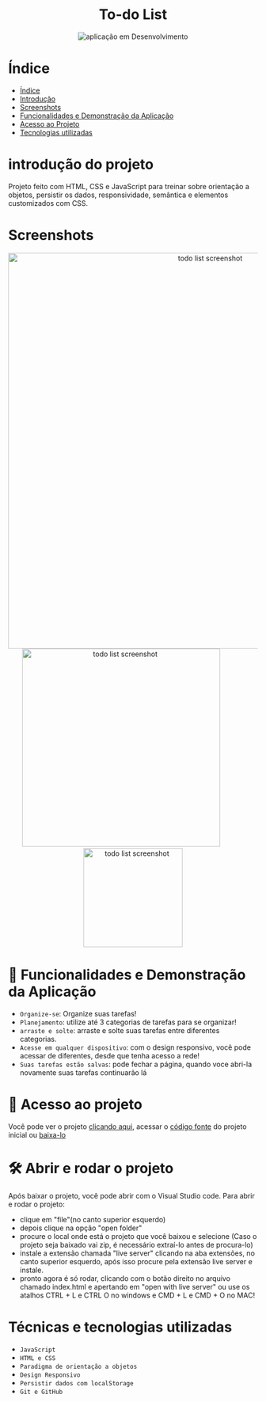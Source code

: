 <h1 align="center"> To-do List </h1>


<div align="center">

![aplicação em Desenvolvimento](http://img.shields.io/static/v1?label=STATUS&message=EM%20DESENVOLVIMENTO&color=GREEN&style=for-the-badge)

</div>




# Índice 

* [Índice](#índice)
* [Introdução ](#introdução-do-projeto)
* [Screenshots](#screenshots)
* [Funcionalidades e Demonstração da Aplicação](#-funcionalidades-e-demonstra%C3%A7%C3%A3o-da-aplica%C3%A7%C3%A3o)
* [Acesso ao Projeto](#-acesso-ao-projeto)
* [Tecnologias utilizadas](#técnicas-e-tecnologias-utilizadas)


# introdução do projeto




Projeto feito com HTML, CSS e JavaScript para treinar sobre orientação a objetos, persistir os dados, responsividade,
semântica e elementos customizados com CSS.

# Screenshots
  <div align="center">
  

<img  alt="todo list screenshot" src="https://user-images.githubusercontent.com/62142146/196060657-336781d4-d5a3-4380-a2fe-23bcede6c3f7.png" width="800">

<img  alt="todo list screenshot" src="https://user-images.githubusercontent.com/62142146/196060753-0bc73769-01b6-494e-aacb-a690be210a91.png" width="400">
&nbsp;&nbsp;&nbsp;&nbsp;&nbsp;&nbsp;&nbsp;&nbsp;&nbsp;&nbsp;&nbsp;
<img  alt="todo list screenshot" src="https://user-images.githubusercontent.com/62142146/196060814-f6ec4f9a-0b7b-440e-98bc-d635abd9e579.png" width="200">


  </div>

# 🔨 Funcionalidades e Demonstração da Aplicação

- `Organize-se`: Organize suas tarefas!
- `Planejamento`: utilize até 3 categorias de tarefas para se organizar!
- `arraste e solte`: arraste e solte suas tarefas entre diferentes categorias.
- `Acesse em qualquer dispositivo`: com o design responsivo, você pode acessar de diferentes, desde que tenha acesso a rede!
- `Suas tarefas estão salvas`: pode fechar a página, quando voce abri-la novamente suas tarefas continuarão lá

# 📁 Acesso ao projeto

Você pode ver o projeto [clicando aqui](https://flavinpv.github.io/To-do-list/), acessar o [código fonte](https://github.com/flavinpv/To-do-list) do projeto inicial ou [baixa-lo](https://github.com/flavinpv/To-do-list/archive/refs/heads/main.zip)

# 🛠️ Abrir e rodar o projeto

Após baixar o projeto, você pode abrir com o Visual Studio code. 
Para abrir e rodar o projeto:
- clique em "file"(no canto superior esquerdo)
- depois clique na opção "open folder"
- procure o local onde está o projeto que você baixou e selecione (Caso o projeto seja baixado vai zip, é necessário extraí-lo antes de procura-lo)
- instale a extensão chamada "live server" clicando na aba extensões, no canto superior esquerdo, após isso procure pela extensão live server e instale.
- pronto agora é só rodar, clicando com o botão direito no arquivo chamado index.html e apertando em "open with live server" ou use os atalhos CTRL + L e CTRL O no windows e CMD + L e CMD + O no MAC! 

# Técnicas e tecnologias utilizadas

- ``JavaScript``
- ``HTML e CSS``
- ``Paradigma de orientação a objetos``
- ``Design Responsivo``
- ``Persistir dados com localStorage``
- ``Git e GitHub``
